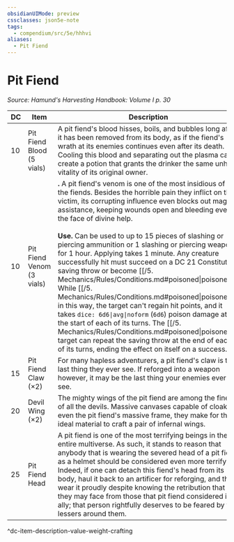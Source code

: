 ```yaml
---
obsidianUIMode: preview
cssclasses: json5e-note
tags:
  - compendium/src/5e/hhhvi
aliases:
  - Pit Fiend
---
```

# Pit Fiend
*Source: Hamund's Harvesting Handbook: Volume I p. 30* 

| DC | Item | Description | Value | Weight | Crafting |
|----|------|-------------|-------|--------|----------|
| 10 | Pit Fiend Blood (5 vials) | A pit fiend's blood hisses, boils, and bubbles long after it has been removed from its body, as if the fiend's wrath at its enemies continues even after its death. Cooling this blood and separating out the plasma can create a potion that grants the drinker the same unholy vitality of its original owner. | 160 gp | 1 lb | [[5. Mechanics/Items/Potion Of Infernal Vitality.md\|Potion of Infernal Vitality]] |
| 10 | Pit Fiend Venom (3 vials) | **.** A pit fiend's venom is one of the most insidious of all the fiends. Besides the horrible pain they inflict on their victim, its corrupting influence even blocks out magical assistance, keeping wounds open and bleeding even in the face of divine help.<br /><br />**Use.** Can be used to up to 15 pieces of slashing or piercing ammunition or 1 slashing or piercing weapon for 1 hour. Applying takes 1 minute. Any creature successfully hit must succeed on a DC 21 Constitution saving throw or become [[/5. Mechanics/Rules/Conditions.md#poisoned\|poisoned]]. While [[/5. Mechanics/Rules/Conditions.md#poisoned\|poisoned]] in this way, the target can't regain hit points, and it takes `dice: 6d6\|avg\|noform` (`6d6`) poison damage at the start of each of its turns. The [[/5. Mechanics/Rules/Conditions.md#poisoned\|poisoned]] target can repeat the saving throw at the end of each of its turns, ending the effect on itself on a success. | 300 gp | 1 lb | — |
| 15 | Pit Fiend Claw (×2) | For many hapless adventurers, a pit fiend's claw is the last thing they ever see. If reforged into a weapon however, it may be the last thing your enemies ever see. | 1,600 gp | 20 lb | [+3 Halberd](compendium/items/3-weapon.md) |
| 20 | Devil Wing (×2) | The mighty wings of the pit fiend are among the finest of all the devils. Massive canvases capable of cloaking even the pit fiend's massive frame, they make for the ideal material to craft a pair of infernal wings. | 2,000 gp | 30 lb | [[5. Mechanics/Items/Infernal Wings.md\|Infernal Wings]] |
| 25 | Pit Fiend Head | A pit fiend is one of the most terrifying beings in the entire multiverse. As such, it stands to reason that anybody that is wearing the severed head of a pit fiend as a helmet should be considered even more terrifying. Indeed, if one can detach this fiend's head from its body, haul it back to an artificer for reforging, and then wear it proudly despite knowing the retribution that they may face from those that pit fiend considered its ally; that person rightfully deserves to be feared by the lessers around them. | 18,000 gp | 35 lb | [[5. Mechanics/Items/Helm Of Abyssal Domination.md\|Helm of Abyssal Domination]] |
^dc-item-description-value-weight-crafting
